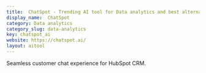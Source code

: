 ```yaml
---
title:  ChatSpot - Trending AI tool for Data analytics and best alternatives
display_name:  ChatSpot
category: Data analytics
category_slug: data-analytics
key: chatspot_ai
website: https://chatspot.ai/
layout: aitool
---
```


Seamless customer chat experience for HubSpot CRM.
